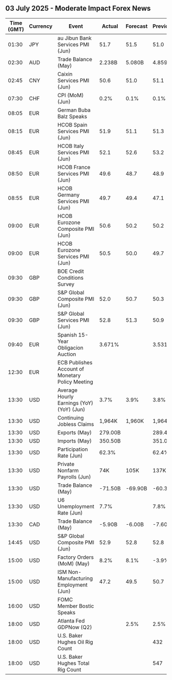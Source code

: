 ## 03 July 2025 - Moderate Impact Forex News

| Time (GMT) | Currency | Event | Actual | Forecast | Previous |
|------|----------|-------|--------|----------|----------|
| 01:30 | JPY | au Jibun Bank Services PMI (Jun) | 51.7 | 51.5 | 51.0 |
| 02:30 | AUD | Trade Balance (May) | 2.238B | 5.080B | 4.859B |
| 02:45 | CNY | Caixin Services PMI (Jun) | 50.6 | 51.0 | 51.1 |
| 07:30 | CHF | CPI (MoM) (Jun) | 0.2% | 0.1% | 0.1% |
| 08:05 | EUR | German Buba Balz Speaks |  |  |  |
| 08:15 | EUR | HCOB Spain Services PMI (Jun) | 51.9 | 51.1 | 51.3 |
| 08:45 | EUR | HCOB Italy Services PMI (Jun) | 52.1 | 52.6 | 53.2 |
| 08:50 | EUR | HCOB France Services PMI (Jun) | 49.6 | 48.7 | 48.9 |
| 08:55 | EUR | HCOB Germany Services PMI (Jun) | 49.7 | 49.4 | 47.1 |
| 09:00 | EUR | HCOB Eurozone Composite PMI (Jun) | 50.6 | 50.2 | 50.2 |
| 09:00 | EUR | HCOB Eurozone Services PMI (Jun) | 50.5 | 50.0 | 49.7 |
| 09:30 | GBP | BOE Credit Conditions Survey |  |  |  |
| 09:30 | GBP | S&P Global Composite PMI (Jun) | 52.0 | 50.7 | 50.3 |
| 09:30 | GBP | S&P Global Services PMI (Jun) | 52.8 | 51.3 | 50.9 |
| 09:40 | EUR | Spanish 15-Year Obligacion Auction | 3.671% |  | 3.531% |
| 12:30 | EUR | ECB Publishes Account of Monetary Policy Meeting |  |  |  |
| 13:30 | USD | Average Hourly Earnings (YoY) (YoY) (Jun) | 3.7% | 3.9% | 3.8% |
| 13:30 | USD | Continuing Jobless Claims | 1,964K | 1,960K | 1,964K |
| 13:30 | USD | Exports (May) | 279.00B |  | 289.40B |
| 13:30 | USD | Imports (May) | 350.50B |  | 351.00B |
| 13:30 | USD | Participation Rate (Jun) | 62.3% |  | 62.4% |
| 13:30 | USD | Private Nonfarm Payrolls (Jun) | 74K | 105K | 137K |
| 13:30 | USD | Trade Balance (May) | -71.50B | -69.90B | -60.30B |
| 13:30 | USD | U6 Unemployment Rate (Jun) | 7.7% |  | 7.8% |
| 13:30 | CAD | Trade Balance (May) | -5.90B | -6.00B | -7.60B |
| 14:45 | USD | S&P Global Composite PMI (Jun) | 52.9 | 52.8 | 52.8 |
| 15:00 | USD | Factory Orders (MoM) (May) | 8.2% | 8.1% | -3.9% |
| 15:00 | USD | ISM Non-Manufacturing Employment (Jun) | 47.2 | 49.5 | 50.7 |
| 16:00 | USD | FOMC Member Bostic Speaks |  |  |  |
| 18:00 | USD | Atlanta Fed GDPNow (Q2) |  | 2.5% | 2.5% |
| 18:00 | USD | U.S. Baker Hughes Oil Rig Count |  |  | 432 |
| 18:00 | USD | U.S. Baker Hughes Total Rig Count |  |  | 547 |
